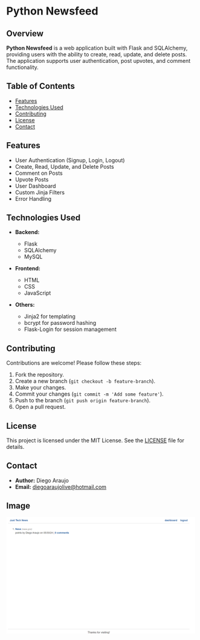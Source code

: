 # Python Newsfeed

## Overview

**Python Newsfeed** is a web application built with Flask and SQLAlchemy, providing users with the ability to create, read, update, and delete posts. The application supports user authentication, post upvotes, and comment functionality.

## Table of Contents

- [Features](#features)
- [Technologies Used](#technologies-used)
- [Contributing](#contributing)
- [License](#license)
- [Contact](#contact)

## Features

- User Authentication (Signup, Login, Logout)
- Create, Read, Update, and Delete Posts
- Comment on Posts
- Upvote Posts
- User Dashboard
- Custom Jinja Filters
- Error Handling


## Technologies Used

- **Backend:**
  - Flask
  - SQLAlchemy
  - MySQL

- **Frontend:**
  - HTML
  - CSS
  - JavaScript

- **Others:**
  - Jinja2 for templating
  - bcrypt for password hashing
  - Flask-Login for session management

## Contributing

Contributions are welcome! Please follow these steps:

1. Fork the repository.
2. Create a new branch (`git checkout -b feature-branch`).
3. Make your changes.
4. Commit your changes (`git commit -m 'Add some feature'`).
5. Push to the branch (`git push origin feature-branch`).
6. Open a pull request.

## License

This project is licensed under the MIT License. See the [LICENSE](LICENSE) file for details.

## Contact

- **Author:** Diego Araujo
- **Email:** diegoaraujolive@hotmail.com

## Image

<img src="python-news.png" alt="Python Newsfeed" width="500"/>
